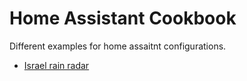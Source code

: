 # Home Assistant Cookbook

Different examples for home assaitnt configurations.

- [Israel rain radar](israel_rain_radar/README)